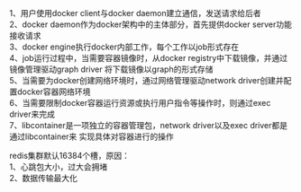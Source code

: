 1、用户使用docker client与docker daemon建立通信，发送请求给后者  
2、docker daemon作为docker架构中的主体部分，首先提供docker server功能接收请求  
3、docker engine执行docker内部工作，每个工作以job形式存在  
4、job运行过程中，当需要容器镜像时，从docker registry中下载镜像，并通过镜像管理驱动graph driver
将下载镜像以graph的形式存储  
5、当需要为docker创建网络环境时，通过网络管理驱动network driver创建并配置docker容器网络环境  
6、当需要限制docker容器运行资源或执行用户指令等操作时，则通过exec driver来完成  
7、libcontainer是一项独立的容器管理包，network driver以及exec driver都是通过libcontainer来
实现具体对容器进行的操作  


redis集群默认16384个槽，原因：  
1、心跳包大小，过大会拥堵    
2、数据传输最大化  